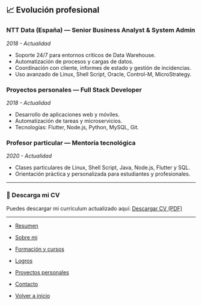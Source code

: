 ## 📈 Evolución profesional

### NTT Data (España) — Senior Business Analyst & System Admin
*2018 - Actualidad*
- Soporte 24/7 para entornos críticos de Data Warehouse.
- Automatización de procesos y cargas de datos.
- Coordinación con cliente, informes de estado y gestión de incidencias.
- Uso avanzado de Linux, Shell Script, Oracle, Control-M, MicroStrategy.

### Proyectos personales — Full Stack Developer
*2018 - Actualidad*
- Desarrollo de aplicaciones web y móviles.
- Automatización de tareas y microservicios.
- Tecnologías: Flutter, Node.js, Python, MySQL, Git.

### Profesor particular — Mentoría tecnológica
*2020 - Actualidad*
- Clases particulares de Linux, Shell Script, Java, Node.js, Flutter y SQL.
- Orientación práctica y personalizada para estudiantes y profesionales.

---

### 📄 Descarga mi CV

Puedes descargar mi currículum actualizado aquí:
[Descargar CV (PDF)](/cv/ANDRESDAVIDHERNANDEZROCAMORA_es.pdf)

---

- [Resumen](lang/es/summary.md)
- [Sobre mi](about.md)
- [Formación y cursos](training.md)
- [Logros](archivements.md)
- [Proyectos personales](personalProjects.md)
- [Contacto](contact.md)

- [Volver a inicio](/README.md)